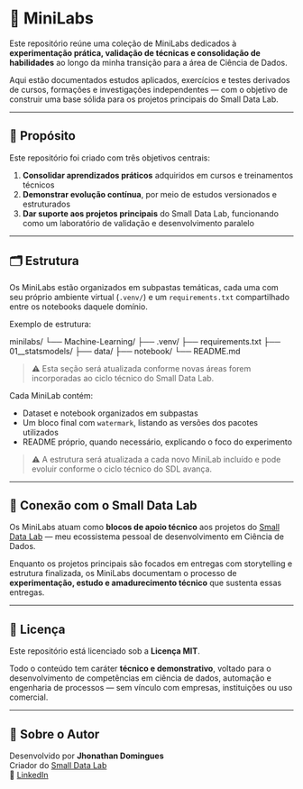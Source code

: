 # 🧪 MiniLabs

Este repositório reúne uma coleção de MiniLabs dedicados à **experimentação prática, validação de técnicas e consolidação de habilidades** ao longo da minha transição para a área de Ciência de Dados.

Aqui estão documentados estudos aplicados, exercícios e testes derivados de cursos, formações e investigações independentes — com o objetivo de construir uma base sólida para os projetos principais do Small Data Lab.

---

## 🎯 Propósito

Este repositório foi criado com três objetivos centrais:

1. **Consolidar aprendizados práticos** adquiridos em cursos e treinamentos técnicos  
2. **Demonstrar evolução contínua**, por meio de estudos versionados e estruturados  
3. **Dar suporte aos projetos principais** do Small Data Lab, funcionando como um laboratório de validação e desenvolvimento paralelo

---

## 🗂️ Estrutura

Os MiniLabs estão organizados em subpastas temáticas, cada uma com seu próprio ambiente virtual (`.venv/`) e um `requirements.txt` compartilhado entre os notebooks daquele domínio.

Exemplo de estrutura:

minilabs/
└── Machine-Learning/
    ├── .venv/
    ├── requirements.txt
    ├── 01__statsmodels/
        ├── data/
        ├── notebook/
        └── README.md

> ⚠️ Esta seção será atualizada conforme novas áreas forem incorporadas ao ciclo técnico do Small Data Lab.


Cada MiniLab contém:

- Dataset e notebook organizados em subpastas
- Um bloco final com `watermark`, listando as versões dos pacotes utilizados
- README próprio, quando necessário, explicando o foco do experimento

> ⚠️ A estrutura será atualizada a cada novo MiniLab incluído e pode evoluir conforme o ciclo técnico do SDL avança.

---

## 🔗 Conexão com o Small Data Lab

Os MiniLabs atuam como **blocos de apoio técnico** aos projetos do [Small Data Lab](https://smalldatalab.com.br) — meu ecossistema pessoal de desenvolvimento em Ciência de Dados.

Enquanto os projetos principais são focados em entregas com storytelling e estrutura finalizada, os MiniLabs documentam o processo de **experimentação, estudo e amadurecimento técnico** que sustenta essas entregas.

---

## 📝 Licença

Este repositório está licenciado sob a **Licença MIT**.

Todo o conteúdo tem caráter **técnico e demonstrativo**, voltado para o desenvolvimento de competências em ciência de dados, automação e engenharia de processos — sem vínculo com empresas, instituições ou uso comercial.

---

## 👤 Sobre o Autor

Desenvolvido por **Jhonathan Domingues**  
Criador do [Small Data Lab](https://smalldatalab.com.br)  
🔗 [LinkedIn](https://www.linkedin.com/in/jhonathandomingues)


